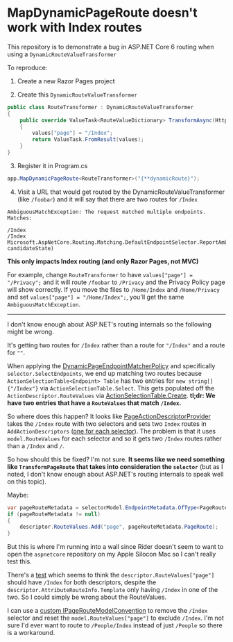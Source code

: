# MapDynamicPageRoute doesn't work with Index routes

This repository is to demonstrate a bug in ASP.NET Core 6 routing when using a `DynamicRouteValueTransformer`

To reproduce:

1. Create a new Razor Pages project

2. Create this `DynamicRouteValueTransformer`

```c#
public class RouteTransformer : DynamicRouteValueTransformer
{   
    public override ValueTask<RouteValueDictionary> TransformAsync(HttpContext httpContext, RouteValueDictionary values)
    {   
        values["page"] = "/Index";
        return ValueTask.FromResult(values);
    }
}

```

3. Register it in Program.cs
```c#
app.MapDynamicPageRoute<RouteTransformer>("{**dynamicRoute}");
```

4. Visit a URL that would get routed by the DynamicRouteValueTransformer (like `/foobar`) and it will say that there are two routes for `/Index`

```
AmbiguousMatchException: The request matched multiple endpoints. Matches:

/Index
/Index
Microsoft.AspNetCore.Routing.Matching.DefaultEndpointSelector.ReportAmbiguity(CandidateState[] candidateState)
```

**This only impacts Index routing (and only Razor Pages, not MVC)**

For example, change `RouteTransformer` to have `values["page"] = "/Privacy";` and it will route `/foobar` to `/Privacy` and the Privacy Policy page will show correctly. If you move the files to `/Home/Index` and `/Home/Privacy` and set `values["page"] = "/Home/Index";`, you'll get the same `AmbiguousMatchException`.

------

I don't know enough about ASP.NET's routing internals so the following might be wrong.

It's getting two routes for `/Index` rather than a route for `"/Index"` and a route for `""`.

When applying the [DynamicPageEndpointMatcherPolicy](https://github.com/dotnet/aspnetcore/blob/main/src/Mvc/Mvc.RazorPages/src/Infrastructure/DynamicPageEndpointMatcherPolicy.cs) and specifically `selector.SelectEndpoints`, we end up matching two routes because `ActionSelectionTable<Endpoint> Table` has two entries for `new string[] {"/Index"}` via `ActionSelectionTable.Select`. This gets populated off the `ActionDescriptor.RouteValues` via [ActionSelectionTable.Create](https://github.com/dotnet/aspnetcore/blob/main/src/Mvc/Mvc.Core/src/Infrastructure/ActionSelectionTable.cs#L95). **tl;dr: We have two entries that have a `RouteValues` that match `/Index`.**

So where does this happen? It looks like [PageActionDescriptorProvider](https://github.com/dotnet/aspnetcore/blob/main/src/Mvc/Mvc.RazorPages/src/Infrastructure/PageActionDescriptorProvider.cs) takes the `/Index` route with two selectors and sets two `Index` routes in `AddActionDescriptors` ([one for each selector](https://github.com/dotnet/aspnetcore/blob/main/src/Mvc/Mvc.RazorPages/src/Infrastructure/PageActionDescriptorProvider.cs#L110)). The problem is that it uses `model.RouteValues` for each selector and so it gets two `/Index` routes rather than a `/Index` and `/`.

So how should this be fixed? I'm not sure. **It seems like we need something like `TransformPageRoute` that takes into consideration the `selector`** (but as I noted, I don't know enough about ASP.NET's routing internals to speak well on this topic).

Maybe:

```c#
var pageRouteMetadata = selectorModel.EndpointMetadata.OfType<PageRouteMetadata>().SingleOrDefault();
if (pageRouteMetadata != null)
{
    descriptor.RouteValues.Add("page", pageRouteMetadata.PageRoute);
}

```

But this is where I'm running into a wall since Rider doesn't seem to want to open the `aspnetcore` repository on my Apple Silocon Mac so I can't really test this.

There's a [test](https://github.com/dotnet/aspnetcore/blob/main/src/Mvc/Mvc.RazorPages/test/Infrastructure/PageActionDescriptorProviderTest.cs#L332-L339) which seems to think the `descriptor.RouteValues["page"]` should have `/Index` for both descriptors, despite the `descriptor.AttributeRouteInfo.Template` only having `/Index` in one of the two. So I could simply be wrong about the RouteValues.

I can use a [custom IPageRouteModelConvention](https://github.com/lilahtovmoon/RouterBug/blob/customPageRouteModelConvention/RouterBug/Routing/CustomPageRouteModelConvention.cs) to remove the `/Index` selector and reset the `model.RouteValues["page"]` to exclude `/Index`. I'm not sure I'd ever want to route to `/People/Index` instead of just `/People` so there is a workaround.